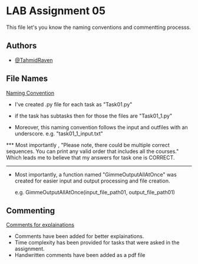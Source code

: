 
# LAB Assignment 05

This file let's you know the naming conventions and commentting processs. 

## Authors

- [@TahmidRaven](https://github.com/TahmidRaven)


## File Names
[Naming Convention](https://linktodocumentation)

* I've created .py file for each task as "Task01.py"

* if the task has subtasks then for those the files are "Task01_1.py"

* Moreover, this naming convention follows the input and outfiles with an underscore. 
    e.g. "task01_1_input.txt" 

*** Most importantly , "Please note,
there could be multiple correct sequences. You can print any valid
order that includes all the courses." Which leads me to believe that my answers for task one is CORRECT.

********************************


* Most importantly, a function named "GimmeOutputAllAtOnce"  was created for easier input and output processing and file creation. 

    e.g. GimmeOutputAllAtOnce(input_file_path01, output_file_path01)


## Commenting
[Comments for explainations](https://linktodocumentation)

* Comments have been added for better explainations.
* Time complexity has been provided for tasks that were asked in the assignment. 
* Handwritten comments have been added as a pdf file